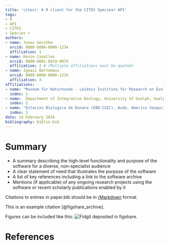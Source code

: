 ```yaml
---
title: 'citesr: A R client for the CITES Species+ API'
tags:
- R
- API
- CITES
- Species +
authors:
- name: Jonas Geschke
  orcid: 0000-0000-0000-1234
  affiliation: 1
- name: Kevin Cazelles
  orcid: 0000-0001-6619-9874
  affiliation: 2 # (Multiple affiliations must be quoted)
- name: Ignasi Bartomeus
  orcid: 0000-0000-0000-1234
  affiliation: 3
affiliations:
- name: "Museum für Naturkunde - Leibniz Institute for Research on Evolution and Biodiversity Berlin, Germany"
  index: 1
- name:  Department of Integrative Biology, University Of Guelph, Guelph, Ontario, Canada N1G 2W1.
  index: 2
- name: "Estacion Biologica de Donana (EBD-CSIC), Avda. Americo Vespucio s/n, Isla de la Cartuja, E-41092 Sevilla, Spain"
  index: 3
date: 14 February 2016
bibliography: biblio.bib
---
```



# Summary

- A summary describing the high-level functionality and purpose of the software
for a diverse, non-specialist audience
- A clear statement of need that illustrates the purpose of the software
- A list of key references including a link to the software archive
- Mentions (if applicable) of any ongoing research projects using the software
or recent scholarly publications enabled by it

Citations to entries in paper.bib should be in
[rMarkdown](http://rmarkdown.rstudio.com/authoring_bibliographies_and_citations.html)
format.

This is an example citation [@figshare_archive].

Figures can be included like this: ![Fidgit deposited in figshare.](figshare_article.png)


# References
